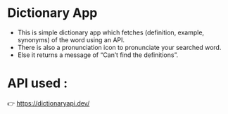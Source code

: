 # Dictionary App

<ul>
<li>This is simple dictionary app which fetches (definition, example, synonyms) of the word using an API.</li>

<li>There is also a pronunciation icon to pronunciate your searched word.</li>

<li>Else it returns a message of “Can’t find the definitions”.</li>
</ul>


API used :
=============================
👉 https://dictionaryapi.dev/
